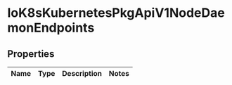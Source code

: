 
# IoK8sKubernetesPkgApiV1NodeDaemonEndpoints

## Properties
Name | Type | Description | Notes
------------ | ------------- | ------------- | -------------



